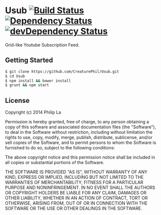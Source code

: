 # Usub [![Build Status](https://travis-ci.org/CreaturePhil/Usub.svg)](https://travis-ci.org/CreaturePhil/Usub) [![Dependency Status](https://david-dm.org/creaturephil/Usub.svg)](https://david-dm.org/creaturephil/Usub) [![devDependency Status](https://david-dm.org/creaturephil/Usub/dev-status.svg)](https://david-dm.org/creaturephil/Usub#info=devDependencies)

Grid-like Youtube Subscription Feed.

## Getting Started

```bash
$ git clone https://github.com/CreaturePhil/Usub.git
$ cd Usub
$ npm install && bower install
$ grunt && npm start
```

## License

Copyright (c) 2014 Philip La

Permission is hereby granted, free of charge, to any person
obtaining a copy of this software and associated documentation
files (the "Software"), to deal in the Software without
restriction, including without limitation the rights to use,
copy, modify, merge, publish, distribute, sublicense, and/or sell
copies of the Software, and to permit persons to whom the
Software is furnished to do so, subject to the following
conditions:

The above copyright notice and this permission notice shall be
included in all copies or substantial portions of the Software.

THE SOFTWARE IS PROVIDED "AS IS", WITHOUT WARRANTY OF ANY KIND,
EXPRESS OR IMPLIED, INCLUDING BUT NOT LIMITED TO THE WARRANTIES
OF MERCHANTABILITY, FITNESS FOR A PARTICULAR PURPOSE AND
NONINFRINGEMENT. IN NO EVENT SHALL THE AUTHORS OR COPYRIGHT
HOLDERS BE LIABLE FOR ANY CLAIM, DAMAGES OR OTHER LIABILITY,
WHETHER IN AN ACTION OF CONTRACT, TORT OR OTHERWISE, ARISING
FROM, OUT OF OR IN CONNECTION WITH THE SOFTWARE OR THE USE OR
OTHER DEALINGS IN THE SOFTWARE.
